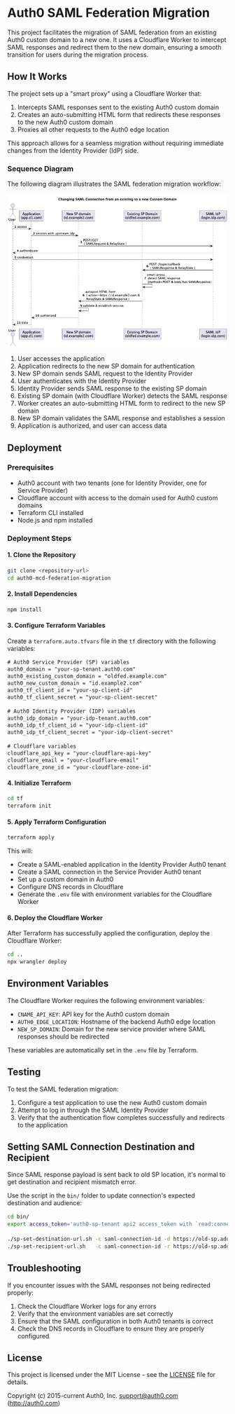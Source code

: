 # Auth0 SAML Federation Migration

This project facilitates the migration of SAML federation from an existing Auth0 custom domain to a new one. It uses a Cloudflare Worker to intercept SAML responses and redirect them to the new domain, ensuring a smooth transition for users during the migration process.

## How It Works

The project sets up a "smart proxy" using a Cloudflare Worker that:

1. Intercepts SAML responses sent to the existing Auth0 custom domain
2. Creates an auto-submitting HTML form that redirects these responses to the new Auth0 custom domain
3. Proxies all other requests to the Auth0 edge location

This approach allows for a seamless migration without requiring immediate changes from the Identity Provider (IdP) side.

### Sequence Diagram

The following diagram illustrates the SAML federation migration workflow:

![SAML Migration Workflow](sequence/saml-migration.png)

1. User accesses the application
2. Application redirects to the new SP domain for authentication
3. New SP domain sends SAML request to the Identity Provider
4. User authenticates with the Identity Provider
5. Identity Provider sends SAML response to the existing SP domain
6. Existing SP domain (with Cloudflare Worker) detects the SAML response
7. Worker creates an auto-submitting HTML form to redirect to the new SP domain
8. New SP domain validates the SAML response and establishes a session
9. Application is authorized, and user can access data

## Deployment

### Prerequisites

- Auth0 account with two tenants (one for Identity Provider, one for Service Provider)
- Cloudflare account with access to the domain used for Auth0 custom domains
- Terraform CLI installed
- Node.js and npm installed

### Deployment Steps

#### 1. Clone the Repository

```bash
git clone <repository-url>
cd auth0-mcd-federation-migration
```

#### 2. Install Dependencies

```bash
npm install
```

#### 3. Configure Terraform Variables

Create a `terraform.auto.tfvars` file in the `tf` directory with the following variables:

```hcl
# Auth0 Service Provider (SP) variables
auth0_domain = "your-sp-tenant.auth0.com"
auth0_existing_custom_domain = "oldfed.example.com"
auth0_new_custom_domain = "id.example2.com"
auth0_tf_client_id = "your-sp-client-id"
auth0_tf_client_secret = "your-sp-client-secret"

# Auth0 Identity Provider (IDP) variables
auth0_idp_domain = "your-idp-tenant.auth0.com"
auth0_idp_tf_client_id = "your-idp-client-id"
auth0_idp_tf_client_secret = "your-idp-client-secret"

# Cloudflare variables
cloudflare_api_key = "your-cloudflare-api-key"
cloudflare_email = "your-cloudflare-email"
cloudflare_zone_id = "your-cloudflare-zone-id"
```

#### 4. Initialize Terraform

```bash
cd tf
terraform init
```

#### 5. Apply Terraform Configuration

```bash
terraform apply
```

This will:

- Create a SAML-enabled application in the Identity Provider Auth0 tenant
- Create a SAML connection in the Service Provider Auth0 tenant
- Set up a custom domain in Auth0
- Configure DNS records in Cloudflare
- Generate the `.env` file with environment variables for the Cloudflare Worker

#### 6. Deploy the Cloudflare Worker

After Terraform has successfully applied the configuration, deploy the Cloudflare Worker:

```bash
cd ..
npx wrangler deploy
```

## Environment Variables

The Cloudflare Worker requires the following environment variables:

- `CNAME_API_KEY`: API key for the Auth0 custom domain
- `AUTH0_EDGE_LOCATION`: Hostname of the backend Auth0 edge location
- `NEW_SP_DOMAIN`: Domain for the new service provider where SAML responses should be redirected

These variables are automatically set in the `.env` file by Terraform.

## Testing

To test the SAML federation migration:

1. Configure a test application to use the new Auth0 custom domain
2. Attempt to log in through the SAML Identity Provider
3. Verify that the authentication flow completes successfully and redirects to the application

## Setting SAML Connection Destination and Recipient
Since SAML response payload is sent back to old SP location, it's normal to get destination and recipient mismatch error.

Use the script in the `bin/` folder to update connection's expected destination and audience:

```bash
cd bin/
export access_token='auth0-sp-tenant api2 access_token with `read:connections` and `update:connections` scope'

./sp-set-destination-url.sh -c saml-connection-id -d https://old-sp.address/login/callback
./sp-set-recipient-url.sh   -c saml-connection-id -r https://old-sp.address/login/callback
```

## Troubleshooting

If you encounter issues with the SAML responses not being redirected properly:

1. Check the Cloudflare Worker logs for any errors
2. Verify that the environment variables are set correctly
3. Ensure that the SAML configuration in both Auth0 tenants is correct
4. Check the DNS records in Cloudflare to ensure they are properly configured

## License

This project is licensed under the MIT License - see the [LICENSE](LICENSE) file for details.

Copyright (c) 2015-current Auth0, Inc. <support@auth0.com> (http://auth0.com)
